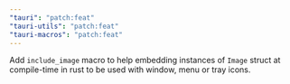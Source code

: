 ```yaml
---
"tauri": "patch:feat"
"tauri-utils": "patch:feat"
"tauri-macros": "patch:feat"
---
```


Add `include_image` macro to help embedding instances of `Image` struct at compile-time in rust to be used with window, menu or tray icons.
